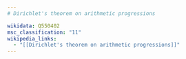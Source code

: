 ```yaml
---
# Dirichlet's theorem on arithmetic progressions

wikidata: Q550402
msc_classification: "11"
wikipedia_links:
  - "[[Dirichlet's theorem on arithmetic progressions]]"
---
```

